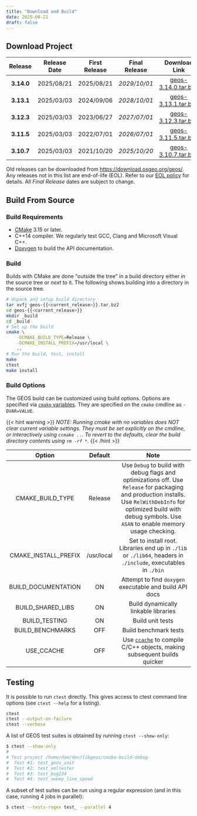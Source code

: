 ```yaml
---
title: "Download and Build"
date: 2025-08-21
draft: false
---
```


## Download Project

| Release | Release Date | First Release | Final Release | Download Link | Changes |
| :--: | :--:| :--: |:--: | :--: | :--: |
|  **3.14.0** | 2025/08/21 | 2025/08/21 | *2029/10/01* | [geos-3.14.0.tar.bz2](https://download.osgeo.org/geos/geos-3.14.0.tar.bz2) | [Changes](https://github.com/libgeos/geos/blob/3.14.0/NEWS.md) |
|  **3.13.1** | 2025/03/03 | 2024/09/06 | *2028/10/01* | [geos-3.13.1.tar.bz2](https://download.osgeo.org/geos/geos-3.13.1.tar.bz2) | [Changes](https://github.com/libgeos/geos/blob/3.13.1/NEWS.md) |
|  **3.12.3** | 2025/03/03 | 2023/06/27 | *2027/07/01* | [geos-3.12.3.tar.bz2](https://download.osgeo.org/geos/geos-3.12.3.tar.bz2) | [Changes](https://github.com/libgeos/geos/blob/3.12.3/NEWS.md) |
|  **3.11.5** | 2025/03/03 | 2022/07/01 | *2026/07/01* | [geos-3.11.5.tar.bz2](https://download.osgeo.org/geos/geos-3.11.5.tar.bz2) | [Changes](https://github.com/libgeos/geos/blob/3.11.5/NEWS.md) |
|  **3.10.7** | 2025/03/03 | 2021/10/20 | *2025/10/20* | [geos-3.10.7.tar.bz2](https://download.osgeo.org/geos/geos-3.10.7.tar.bz2) | [Changes](https://github.com/libgeos/geos/blob/3.10.7/NEWS)

Old releases can be downloaded from https://download.osgeo.org/geos/.  Any releases not in this list are end-of-life (EOL). Refer to our [EOL policy](/project/rfcs/rfc11/) for details. All *Final Release* dates are subject to change.


## Build From Source

### Build Requirements

* [CMake](https://cmake.org/download/) 3.15 or later.
* C++14 compiler. We regularly test GCC, Clang and Microsoft Visual C++.
* [Doxygen](https://www.doxygen.nl/) to build the API documentation.

### Build

Builds with CMake are done "outside the tree" in a build directory either *in* the source tree or *next* to it.  The following shows building into a directory in the source tree.

```bash
# Unpack and setup build directory
tar xvfj geos-{{<current_release>}}.tar.bz2
cd geos-{{<current_release>}}
mkdir _build
cd _build
# Set up the build
cmake \
    -DCMAKE_BUILD_TYPE=Release \
    -DCMAKE_INSTALL_PREFIX=/usr/local \
    ..
# Run the build, test, install
make
ctest
make install
```


### Build Options

The GEOS build can be customized using build options.
Options are specified via [`cmake` variables](https://cmake.org/cmake/help/latest/manual/cmake-variables.7.html).
They are specified on the `cmake` cmdline as `-DVAR=VALUE`.

{{< hint warning >}}
*NOTE: Running cmake with no variables does NOT clear current variable settings. They must be set explicitly on the cmdline, or interactively using `ccmake ..`. To revert to the defaults, clear the build directory contents using `rm -rf *`.*
{{< /hint >}}

| Option               | Default    | Note  |
| :------------------: | :--------: | :---: |
| CMAKE_BUILD_TYPE     | Release    | Use `Debug` to build with debug flags and optimizations off. Use `Release` for packaging and production installs. Use `RelWithDebInfo` for optimized build with debug symbols. Use `ASAN` to enable memory usage checking. |
| CMAKE_INSTALL_PREFIX | /usr/local | Set to install root. Libraries end up in `./lib` or `./lib64`, headers in `./include`, executables in `./bin` |
| BUILD_DOCUMENTATION  | ON         | Attempt to find `doxygen` executable and build API docs |
| BUILD_SHARED_LIBS    | ON         | Build dynamically linkable libraries |
| BUILD_TESTING        | ON         | Build unit tests |
| BUILD_BENCHMARKS     | OFF        | Build benchmark tests |
| USE_CCACHE           | OFF        | Use [`ccache`](https://ccache.dev/) to compile C/C++ objects, making subsequent builds quicker |



## Testing

It is possible to run `ctest` directly. This gives access to ctest command line options (see `ctest --help` for a listing).

```bash
ctest
ctest --output-on-failure
ctest --verbose
```

A list of GEOS test suites is obtained by running `ctest --show-only`:

```bash
$ ctest --show-only
#
# Test project /home/dan/dev/libgeos/cmake-build-debug
#  Test #1: test_geos_unit
#  Test #2: test_xmltester
#  Test #3: test_bug234
#  Test #4: test_sweep_line_speed
```

A subset of test suites can be run using a regular expression (and in this case, running 4 jobs in parallel):

```bash
$ ctest --tests-regex test_ --parallel 4
```
